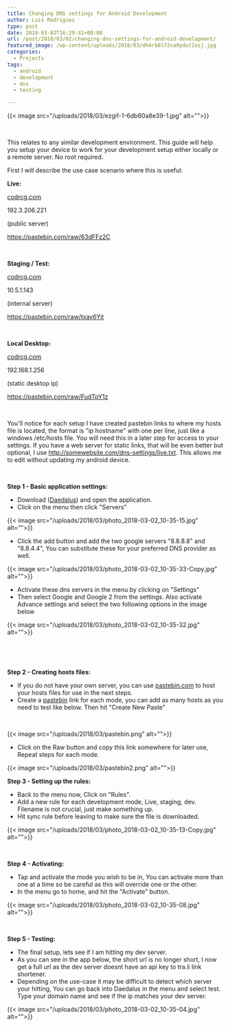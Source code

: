 ```yaml
---
title: Changing DNS settings for Android Development
author: Luis Rodriguez
type: post
date: 2018-03-02T16:29:41+00:00
url: /post/2018/03/02/changing-dns-settings-for-android-development/
featured_image: /wp-content/uploads/2018/03/dh4rb6lf2va9ydut1osj.jpg
categories:
  - Projects
tags:
  - android
  - development
  - dns
  - testing

---
```

{{< image src="/uploads/2018/03/ezgif-1-6db60a8e39-1.jpg" alt="">}}

&nbsp;

This relates to any similar development environment. This guide will help you setup your device to work for your development setup either locally or a remote server. No root required.

First I will describe the use case scenario where this is useful:

<!--more-->

**Live:**

[codrcg.com][2]

192.3.206.221

(public server)

https://pastebin.com/raw/63dFFz2C

&nbsp;

**Staging / Test:**

[codrcg.com][2]

10.5.1.143

(internal server)

https://pastebin.com/raw/txav6Yit

&nbsp;

**Local Desktop:**

[codrcg.com][2]

192.168.1.256

(static desktop ip)

https://pastebin.com/raw/FudTpY1z

&nbsp;

You'll notice for each setup I have created pastebin links to where my hosts file is located, the format is "ip hostname" with one per line, just like a windows /etc/hosts file. You will need this in a later step for access to your settings. If you have a web server for static links, that will be even better but optional, I use http://somewebsite.com/dns-settings/live.txt. This allows me to edit without updating my android device.

&nbsp;

**Step 1 - Basic application settings:**

  * Download ([Daedalus][3]) and open the application.
  * Click on the menu then click "Servers"

{{< image src="/uploads/2018/03/photo_2018-03-02_10-35-15.jpg" alt="">}}

  * Click the add button and add the two google servers "8.8.8.8" and "8.8.4.4", You can substitute these for your preferred DNS provider as well.

{{< image src="/uploads/2018/03/photo_2018-03-02_10-35-33-Copy.jpg" alt="">}}

  * Activate these dns servers in the menu by clicking on "Settings"
  * Then select Google and Google 2 from the settings. Also activate Advance settings and select the two following options in the image below

{{< image src="/uploads/2018/03/photo_2018-03-02_10-35-32.jpg" alt="">}}

&nbsp;

&nbsp;

**Step 2 - Creating hosts files:**

  * If you do not have your own server, you can use [pastebin.com][7] to host your hosts files for use in the next steps.
  * Create a [pastebin][7] link for each mode, you can add as many hosts as you need to test like below. Then hit "Create New Paste"

&nbsp;

{{< image src="/uploads/2018/03/pastebin.png" alt="">}}

  * Click on the Raw button and copy this link somewhere for later use, Repeat steps for each mode.

{{< image src="/uploads/2018/03/pastebin2.png" alt="">}}

**Step 3 - Setting up the rules:**

  * Back to the menu now, Click on "Rules".
  * Add a new rule for each development mode, Live, staging, dev. Filename is not crucial, just make something up.
  * Hit sync rule before leaving to make sure the file is downloaded.

{{< image src="/uploads/2018/03/photo_2018-03-02_10-35-13-Copy.jpg" alt="">}}

&nbsp;

**Step 4 - Activating:**

  * Tap and activate the mode you wish to be in, You can activate more than one at a time so be careful as this will override one or the other.
  * In the menu go to home, and hit the "Activate" button.

{{< image src="/uploads/2018/03/photo_2018-03-02_10-35-08.jpg" alt="">}}

&nbsp;

**Step 5 - Testing:**

  * The final setup, lets see if I am hitting my dev server.
  * As you can see in the app below, the short url is no longer short, I now get a full url as the dev server doesnt have an api key to tra.li link shortener.
  * Depending on the use-case it may be difficult to detect which server your hitting, You can go back into Daedalus in the menu and select test. Type your domain name and see if the ip matches your dev server.

{{< image src="/uploads/2018/03/photo_2018-03-02_10-35-04.jpg" alt="">}}

 [1]: /uploads/2018/03/ezgif-1-6db60a8e39-1.jpg
 [2]: http://codrcg.com
 [3]: http://a.tra.li/SF9e
 [4]: /uploads/2018/03/photo_2018-03-02_10-35-15.jpg
 [5]: /uploads/2018/03/photo_2018-03-02_10-35-33-Copy.jpg
 [6]: /uploads/2018/03/photo_2018-03-02_10-35-32.jpg
 [7]: https://pastebin.com
 [8]: /uploads/2018/03/pastebin.png
 [9]: /uploads/2018/03/pastebin2.png
 [10]: /uploads/2018/03/photo_2018-03-02_10-35-13-Copy.jpg
 [11]: /uploads/2018/03/photo_2018-03-02_10-35-08.jpg
 [12]: /uploads/2018/03/photo_2018-03-02_10-35-04.jpg
